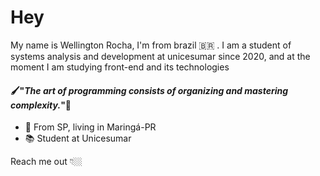 # Hey

My name is Wellington Rocha, I'm from brazil  :brazil:  . I am a student of systems analysis and development at unicesumar since 2020, and at the moment I am studying front-end and its technologies

#### 🖌"_The art of programming consists of organizing and mastering complexity._"🔮

- 📍 From SP, living in Maringá-PR
- 📚 Student at Unicesumar

Reach me out 👇🏼

